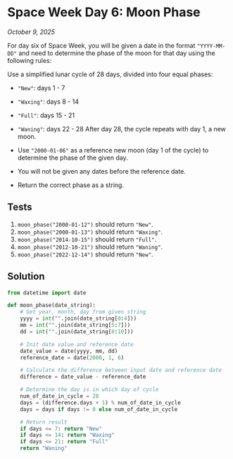 # Space Week Day 6: Moon Phase
*October 9, 2025*

For day six of Space Week, you will be given a date in the format `"YYYY-MM-DD"` and need to determine the phase of the moon for that day using the following rules:

Use a simplified lunar cycle of 28 days, divided into four equal phases:

- `"New"`: days 1 - 7
- `"Waxing"`: days 8 - 14
- `"Full"`: days 15 - 21
- `"Waning"`: days 22 - 28
After day 28, the cycle repeats with day 1, a new moon.

- Use `"2000-01-06"` as a reference new moon (day 1 of the cycle) to determine the phase of the given day.
- You will not be given any dates before the reference date.
- Return the correct phase as a string.

## Tests

1. `moon_phase("2000-01-12")` should return `"New"`.
2. `moon_phase("2000-01-13")` should return `"Waxing"`.
3. `moon_phase("2014-10-15")` should return `"Full"`.
4. `moon_phase("2012-10-21")` should return `"Waning"`.
5. `moon_phase("2022-12-14")` should return `"New"`.

## Solution

```python
from datetime import date

def moon_phase(date_string):
    # Get year, month, day from given string
    yyyy = int("".join(date_string[0:4]))
    mm = int("".join(date_string[5:7]))
    dd = int("".join(date_string[8:10]))

    # Init date value and reference date
    date_value = date(yyyy, mm, dd)
    reference_date = date(2000, 1, 6)

    # Calculate the difference between input date and reference date
    difference = date_value - reference_date

    # Determine the day is in which day of cycle
    num_of_date_in_cycle = 28
    days = (difference.days + 1) % num_of_date_in_cycle
    days = days if days != 0 else num_of_date_in_cycle

    # Return result
    if days <= 7: return "New"
    if days <= 14: return "Waxing"
    if days <= 21: return "Full"
    return "Waning"
```
